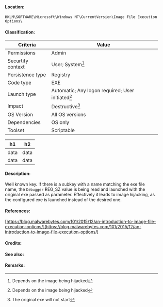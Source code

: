 #### Location:
`HKLM\SOFTWARE\Microsoft\Windows NT\CurrentVersion\Image File Execution Options\`

#### Classification: 
|Criteria|Value|
|---|---|
|Permissions|Admin|
|Securtity context| User; System[^1] |
|Persistence type| Registry |
|Code type|EXE|
|Launch type|Automatic; Any logon required; User initiated[^2]|
|Impact|Destructive[^3]|
|OS Version|All OS versions|
|Dependencies|OS only|
|Toolset|Scriptable|

|h1|h2|
|---|---|
|data|data|
|data|data|

#### Description: 
Well known key. If there is a subkey with a name matching the exe file name, the `Debugger` REG_SZ value is being read and launched with the original exe passed as parameter.
Effectively it leads to image hijacking, as the configured exe is launched instead of the desired one.

#### References: 
[https://blog.malwarebytes.com/101/2015/12/an-introduction-to-image-file-execution-options/](https://blog.malwarebytes.com/101/2015/12/an-introduction-to-image-file-execution-options/)

#### Credits: 


#### See also: 

#### Remarks:
[^1]: Depends on the image being hijacked
[^2]: Depends on the image being hijacked
[^3]: The original exe will not start

